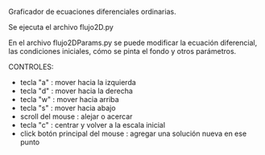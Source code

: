 Graficador de ecuaciones diferenciales ordinarias.

Se ejecuta el archivo flujo2D.py

En el archivo flujo2DParams.py se puede modificar la ecuación diferencial, las condiciones iniciales, cómo se pinta el fondo y otros parámetros.

CONTROLES:

- tecla "a" : mover hacia la izquierda
- tecla "d" : mover hacia la derecha
- tecla "w" : mover hacia arriba
- tecla "s" : mover hacia abajo
- scroll del mouse : alejar o acercar
- tecla "c" : centrar y volver a la escala inicial
- click botón principal del mouse : agregar una solución nueva en ese punto 
